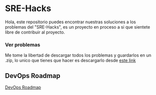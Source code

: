 # SRE-Hacks

Hola, este repositorio puedes encontrar nuestras soluciones a los problemas del "SRE-Hacks", es un proyecto en proceso a si que sientete libre de contribuir al proyecto.

### Ver problemas

Me tome la libertad de descargar todos los problemas y guardarlos en un .zip, lo unico que tienes que hacer es descargarlo desde [este link](https://drive.google.com/open?id=1hCviicX0mDDiTNdhP1WFZix2fRdAQ19x)
 
## DevOps Roadmap

[DevOps Roadmap](src/devops/README.md)

